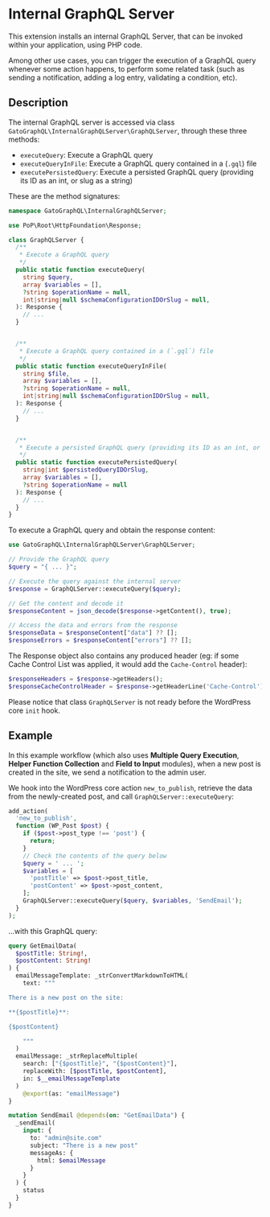# Internal GraphQL Server

This extension installs an internal GraphQL Server, that can be invoked within your application, using PHP code.

Among other use cases, you can trigger the execution of a GraphQL query whenever some action happens, to perform some related task (such as sending a notification, adding a log entry, validating a condition, etc).

## Description

The internal GraphQL server is accessed via class `GatoGraphQL\InternalGraphQLServer\GraphQLServer`, through these three methods:

- `executeQuery`: Execute a GraphQL query
- `executeQueryInFile`: Execute a GraphQL query contained in a (`.gql`) file
- `executePersistedQuery`: Execute a persisted GraphQL query (providing its ID as an int, or slug as a string)

These are the method signatures:

```php
namespace GatoGraphQL\InternalGraphQLServer;

use PoP\Root\HttpFoundation\Response;

class GraphQLServer {
  /**
   * Execute a GraphQL query
   */
  public static function executeQuery(
    string $query,
    array $variables = [],
    ?string $operationName = null,
    int|string|null $schemaConfigurationIDOrSlug = null,
  ): Response {
    // ...
  }


  /**
   * Execute a GraphQL query contained in a (`.gql`) file
   */
  public static function executeQueryInFile(
    string $file,
    array $variables = [],
    ?string $operationName = null,
    int|string|null $schemaConfigurationIDOrSlug = null,
  ): Response {
    // ...
  }


  /**
   * Execute a persisted GraphQL query (providing its ID as an int, or slug as a string)
   */
  public static function executePersistedQuery(
    string|int $persistedQueryIDOrSlug,
    array $variables = [],
    ?string $operationName = null
  ): Response {
    // ...
  }
}
```

To execute a GraphQL query and obtain the response content:

```php
use GatoGraphQL\InternalGraphQLServer\GraphQLServer;

// Provide the GraphQL query
$query = "{ ... }";

// Execute the query against the internal server
$response = GraphQLServer::executeQuery($query);

// Get the content and decode it
$responseContent = json_decode($response->getContent(), true);

// Access the data and errors from the response
$responseData = $responseContent["data"] ?? [];
$responseErrors = $responseContent["errors"] ?? [];
```

The Response object also contains any produced header (eg: if some Cache Control List was applied, it would add the `Cache-Control` header):

```php
$responseHeaders = $response->getHeaders();
$responseCacheControlHeader = $response->getHeaderLine('Cache-Control');
```

Please notice that class `GraphQLServer` is not ready before the WordPress core `init` hook.

<!-- ## Schema Configuration

By default, the internal GraphQL Server applies the Schema Configuration selected in the Settings page, under tab "Server Configuration > Internal GraphQL Server".

<div class="img-width-1024" markdown=1>

![Configuring the Internal GraphQL Server in the Settings](../../images/settings-schema-configuration-for-internal-graphql-server.png "Configuring the Internal GraphQL Server in the Settings")

</div>

This configuration also applies whenever the query executed against the internal GraphQL server was triggered by some other GraphQL query while being resolved in an endpoint with a different configuration (such as the public endpoint `graphql/`).

For instance, let's say that we have configured the single endpoint `graphql/` to apply an Access Control List to validate users by IP, and we execute mutation `createPost` against this endpoint:

```graphql
mutation {
  createPost(input: {...}) {
    # ...
  }
}
```

As such, only visitors from that IP will be able to execute this mutation.

Then there is a hook on `new_to_publish` that executes some query against the internal GraphQL server (eg: to send a notification to the site admin):

```php
add_action(
  "new_to_publish",
  fn (int $post_id) => GraphQLServer::executeQuery("...", ["postID" => $post_id])
);
```

This GraphQL query will be resolved using the schema configuration applied to the internal GraphQL server, and not to the single endpoint `graphql/`.

As a result, the validation by user IP will not take place (that is, unless that Access Control List was also applied to the internal GraphQL server). -->

## Example

In this example workflow (which also uses **Multiple Query Execution**, **Helper Function Collection** and **Field to Input** modules), when a new post is created in the site, we send a notification to the admin user.

We hook into the WordPress core action `new_to_publish`, retrieve the data from the newly-created post, and call `GraphQLServer::executeQuery`:

```php
add_action(
  'new_to_publish',
  function (WP_Post $post) {
    if ($post->post_type !== 'post') {
      return;
    }
    // Check the contents of the query below
    $query = ' ... ';
    $variables = [
      'postTitle' => $post->post_title,
      'postContent' => $post->post_content,
    ];
    GraphQLServer::executeQuery($query, $variables, 'SendEmail');
  }
);
```

...with this GraphQL query:

```graphql
query GetEmailData(
  $postTitle: String!,
  $postContent: String!
) {
  emailMessageTemplate: _strConvertMarkdownToHTML(
    text: """

There is a new post on the site: 

**{$postTitle}**:

{$postContent}

    """
  )
  emailMessage: _strReplaceMultiple(
    search: ["{$postTitle}", "{$postContent}"],
    replaceWith: [$postTitle, $postContent],
    in: $__emailMessageTemplate
  )
    @export(as: "emailMessage")
}

mutation SendEmail @depends(on: "GetEmailData") {
  _sendEmail(
    input: {
      to: "admin@site.com"
      subject: "There is a new post"
      messageAs: {
        html: $emailMessage
      }
    }
  ) {
    status
  }
}
```
<!-- 
## Bundles including extension

- [“All Extensions” Bundle](../../../../../bundle-extensions/all-feature-bundled-extensions/docs/modules/all-feature-bundled-extensions/en.md)
- [“Deprecation” Bundle](../../../../../bundle-extensions/deprecation/docs/modules/deprecation/en.md)
- [“Query Functions” Bundle](../../../../../bundle-extensions/query-functions/docs/modules/query-functions/en.md) -->
